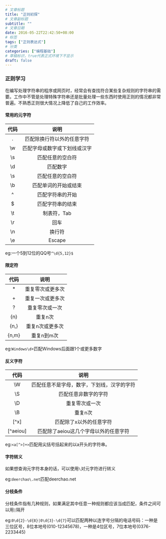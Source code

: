 ```yaml
---
# 文章标题
title: "正则初探"
# 文章副标题
subtitle: ""
# 文章日期
date: 2016-05-22T22:42:50+08:00
# 标签
tags: ["正则表达式"]
# 分类
categories: ["编程基础"]
# 草稿标识，true代表正式环境下不显示
draft: false
---
```


### 正则学习
在编写处理字符串的程序或网页时，经常会有查找符合某些复杂规则的字符串的需要。工作中不管是处理特殊字符串还是批量处理一些东西时使用正则的情况都非常普遍。不熟悉正则很大情况上降低了自己的工作效率。

#### 常用的元字符
|     代码      | 说明           |
| :-------------: |:-------------:|
| .    | 匹配除换行符以外的任意字符 |
| \w      | 匹配字母或数字或下划线或汉字      |
| \s |匹配任意的空白符      |
| \d |匹配数字      |
| \s |匹配任意的空白符      |
| \b |匹配单词的开始或结束     |
| ^ |匹配字符串的开始      |
| $ |匹配字符串的结束      |
| \t |制表符，Tab      |
| \r |回车     |
| \n |换行符      |
| \e |Escape      |
eg:一个5到12位的QQ号`^\d{5,12}$`

#### 限定符
|     代码      | 说明           |
| :-------------: |:-------------:|
| *    | 重复零次或更多次 |
| +      | 重复一次或更多次      |
| ? |重复零次或一次      |
| {n} |重复n次      |
| {n,} |重复n次或更多次      |
| {n,m} |重复n到m次     |
eg:`Windows\d+`匹配Windows后面跟1个或更多数字

#### 反义字符
|     代码      | 说明           |
| :-------------: |:-------------:|
| \W    | 匹配任意不是字母，数字，下划线，汉字的字符 |
| \S      | 匹配任意非数字的字符      |
|\D |重复零次或一次      |
| \B |重复n次      |
| [^x] |匹配除了x以外的任意字符      |
|[^aeiou] |匹配除了aeiou这几个字母以外的任意字符     |

eg:`<a[^>]+>`匹配用尖括号括起来的以a开头的字符串。

#### 字符转义
如果想查询元字符本身的话，可以使用`\`对元字符进行转义

eg:`deerchao\.net`匹配deerchao.net
#### 分枝条件
分枝条件指有几种规则，如果满足其中任意一种规则都应该当成匹配，条件之间可以用`|`隔开

eg:`0\d{2}-\d{8}|0\d{3}-\d{7}`可以匹配两种以连字号分隔的电话号码：一种是三位区号，8位本地号(010-12345678)，一种是4位区号，7位本地号(0376-2233445)